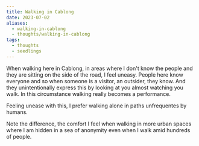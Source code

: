 ```yaml
---
title: Walking in Cablong
date: 2023-07-02
aliases:
  - walking-in-cablong
  - thoughts/walking-in-cablong
tags:
  - thoughts
  - seedlings
---
```

When walking here in Cablong, in areas where I don't know the people and they are sitting on the side of the road, I feel uneasy. People here know everyone and so when someone is a visitor, an outsider, they know. And they unintentionally express this by looking at you almost watching you walk. In this circumstance walking really becomes a performance.

Feeling unease with this, I prefer walking alone in paths unfrequentes by humans.

Note the difference, the comfort I feel when walking in more urban spaces where I am hidden in a sea of anonymity even when I walk amid hundreds of people.